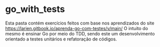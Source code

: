 # go_with_tests
Esta pasta contém exercícios feitos com base nos aprendizados do site https://larien.gitbook.io/aprenda-go-com-testes/v/main/
O intuito do mesmo é ensinar Go por meio do TDD, sendo este um desenvolvimento orientado a testes unitários e refatoração de códigos.
